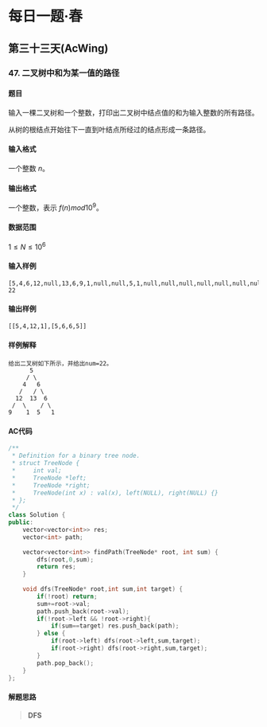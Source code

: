 # 每日一题·春

## 第三十三天(AcWing)

### 47. 二叉树中和为某一值的路径

#### 题目

输入一棵二叉树和一个整数，打印出二叉树中结点值的和为输入整数的所有路径。

从树的根结点开始往下一直到叶结点所经过的结点形成一条路径。

#### 输入格式

一个整数 $n$。

#### 输出格式

一个整数，表示 $f(n) mod 10^9$。

#### 数据范围

$1≤N≤10^6$

#### 输入样例

```
[5,4,6,12,null,13,6,9,1,null,null,5,1,null,null,null,null,null,null,null,null]
22
```

#### 输出样例

```
[[5,4,12,1],[5,6,6,5]]
```

#### 样例解释

```
给出二叉树如下所示，并给出num=22。
      5
     / \
    4   6
   /   / \
  12  13  6
 /  \    / \
9    1  5   1
```

#### AC代码

```c++
/**
 * Definition for a binary tree node.
 * struct TreeNode {
 *     int val;
 *     TreeNode *left;
 *     TreeNode *right;
 *     TreeNode(int x) : val(x), left(NULL), right(NULL) {}
 * };
 */
class Solution {
public:
    vector<vector<int>> res;
    vector<int> path;
    
    vector<vector<int>> findPath(TreeNode* root, int sum) {
        dfs(root,0,sum);
        return res;
    }
    
    void dfs(TreeNode* root,int sum,int target) {
        if(!root) return;
        sum+=root->val;
        path.push_back(root->val);
        if(!root->left && !root->right){
            if(sum==target) res.push_back(path);
        } else {
            if(root->left) dfs(root->left,sum,target);
            if(root->right) dfs(root->right,sum,target);
        }
        path.pop_back();
    }
};
```

#### 解题思路

> **DFS**

>

